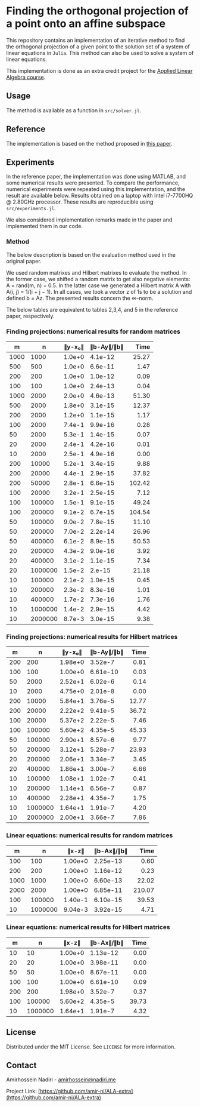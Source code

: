# Finding the orthogonal projection of a point onto an affine subspace

This repository contains an implementation of an iterative method to find the orthogonal projection of a given point to the solution set of a system of linear equations in `Julia`. This method can also be used to solve a system of linear equations.

This implementation is done as an extra credit project for the [Applied Linear Algebra course](http://sharif.edu/~mtefagh/ala/home.html).

## Usage

The method is available as a function in `src/solver.jl`.

## Reference

The implementation is based on the method proposed in [this paper](https://www.sciencedirect.com/science/article/pii/S0024379506005040).

## Experiments

In the reference paper, the implementation was done using MATLAB, and some numerical results were presented. To compare the performance, numerical experiments were repeated using this implementation, and the result are available below. Results obtained on a laptop with Intel i7-7700HQ @ 2.80GHz processor. These results are reproducible using `src/experiments.jl`.

We also considered implementation remarks made in the paper and implemented them in our code.

### Method

The below description is based on the evaluation method used in the original paper.

We used random matrixes and Hilbert matrixes to evaluate the method. In the former case, we shifted a random matrix to get also negative elements: A = rand(m, n) − 0.5. In the latter case we generated a Hilbert matrix A with A(i, j) = 1/(i + j − 1). In all cases, we took a vector z of 1s to be a solution and defined b = Az. The presented results concern the ∞-norm.

The below tables are equivalent to tables 2,3,4, and 5 in the reference paper, respectively.

### Finding projections: numerical results for random matrices

m | n | ∥y-x₀∥ | ∥b-Ay∥/∥b∥ | Time
--- | --- | --- | --- |---:
1000 | 1000 | 1.0e+0 | 4.1e-12 | 25.27
500 | 500 | 1.0e+0 | 6.6e-11 | 1.47
200 | 200 | 1.0e+0 | 1.0e-12 | 0.09
100 | 100 | 1.0e+0 | 2.4e-13 | 0.04
1000 | 2000 | 2.0e+0 | 4.6e-13 | 51.30
500 | 2000 | 1.8e+0 | 3.1e-15 | 12.37
200 | 2000 | 1.2e+0 | 1.1e-15 | 1.17
100 | 2000 | 7.4e-1 | 9.9e-16 | 0.28
50 | 2000 | 5.3e-1 | 1.4e-15 | 0.07
20 | 2000 | 2.4e-1 | 4.2e-16 | 0.01
10 | 2000 | 2.5e-1 | 4.9e-16 | 0.00
200 | 10000 | 5.2e-1 | 3.4e-15 | 9.88
200 | 20000 | 4.4e-1 | 2.9e-15 | 37.82
200 | 50000 | 2.8e-1 | 6.6e-15 | 102.42
100 | 20000 | 3.2e-1 | 2.5e-15 | 7.12
100 | 100000 | 1.5e-1 | 9.1e-15 | 49.24
100 | 200000 | 9.1e-2 | 6.7e-15 | 104.54
50 | 100000 | 9.0e-2 | 7.8e-15 | 11.10
50 | 200000 | 7.0e-2 | 2.2e-14 | 26.96
50 | 400000 | 6.1e-2 | 8.9e-15 | 50.53
20 | 200000 | 4.3e-2 | 9.0e-16 | 3.92
20 | 400000 | 3.1e-2 | 1.1e-15 | 7.34
20 | 1000000 | 1.5e-2 | 2.e-15 | 21.18
10 | 100000 | 2.1e-2 | 1.0e-15 | 0.45
10 | 200000 | 2.3e-2 | 8.3e-16 | 1.01
10 | 400000 | 1.7e-2 | 7.3e-16 | 1.76
10 | 1000000 | 1.4e-2 | 2.9e-15 | 4.42
10 | 2000000 | 8.7e-3 | 3.0e-15 | 9.38

### Finding projections: numerical results for Hilbert matrices

m | n | ∥y-x₀∥ | ∥b-Ay∥/∥b∥ | Time
--- | --- | --- | --- |---:
200 | 200 | 1.98e+0 | 3.52e-7 | 0.81
100 | 100 | 1.00e+0 | 6.61e-10 | 0.03
50 | 2000 | 2.52e+1 | 6.02e-6 | 0.14
10 | 2000 | 4.75e+0 | 2.01e-8 | 0.00
200 | 10000 | 5.84e+1 | 3.76e-5 | 12.77
200 | 20000 | 2.22e+2 | 9.41e-5 | 36.72
100 | 20000 | 5.37e+2 | 2.22e-5 | 7.46
100 | 100000 | 5.60e+2 | 4.35e-5 | 45.33
50 | 100000 | 2.90e+1 | 8.57e-6 | 9.77
50 | 200000 | 3.12e+1 | 5.28e-7 | 23.93
20 | 200000 | 2.06e+1 | 3.34e-7 | 3.45
20 | 400000 | 1.86e+1 | 3.00e-7 | 6.66
10 | 100000 | 1.08e+1 | 1.02e-7 | 0.41
10 | 200000 | 1.14e+1 | 6.56e-7 | 0.87
10 | 400000 | 2.28e+1 | 4.35e-7 | 1.75
10 | 1000000 | 1.64e+1 | 1.91e-7 | 4.20
10 | 2000000 | 2.00e+1 | 3.66e-7 | 7.86

### Linear equations: numerical results for random matrices

m | n | ∥x-z∥ | ∥b-Ax∥/∥b∥ | Time
--- | --- | --- | --- |---:
100 | 100 | 1.00e+0 | 2.25e-13 | 0.60
200 | 200 | 1.00e+0 | 1.16e-12 | 0.23
1000 | 1000 | 1.00e+0 | 6.60e-13 | 22.02
2000 | 2000 | 1.00e+0 | 6.85e-11 | 210.07
100 | 100000 | 1.40e-1 | 6.10e-15 | 39.53
10 | 1000000 | 9.04e-3 | 3.92e-15 | 4.71

### Linear equations: numerical results for Hilbert matrices

m | n | ∥x-z∥ | ∥b-Ax∥/∥b∥ | Time
--- | --- | --- | --- |---:
10 | 10 | 1.00e+0 | 1.13e-12 | 0.00
20 | 20 | 1.00e+0 | 3.98e-11 | 0.00
50 | 50 | 1.00e+0 | 8.67e-11 | 0.00
100 | 100 | 1.00e+0 | 6.61e-10 | 0.09
200 | 200 | 1.98e+0 | 3.52e-7 | 0.37
100 | 100000 | 5.60e+2 | 4.35e-5 | 39.73
10 | 1000000 | 1.64e+1 | 1.91e-7 | 4.32

## License

Distributed under the MIT License. See `LICENSE` for more information.

## Contact

Amirhossein Nadiri - amirhossein@nadiri.me

Project Link: [https://github.com/amir-ni/ALA-extra](https://github.com/amir-ni/ALA-extra)